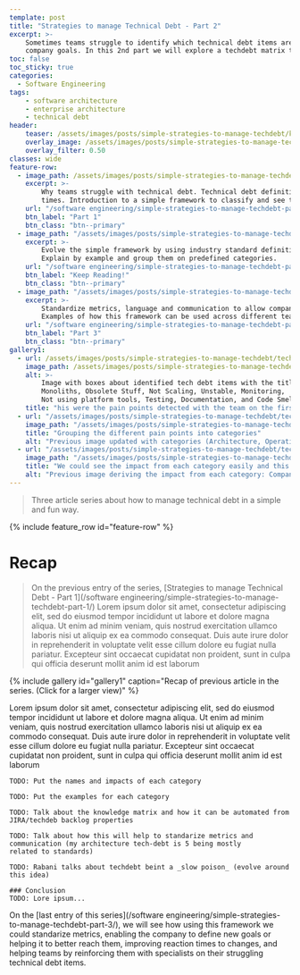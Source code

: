 ```yaml
---
template: post
title: "Strategies to manage Technical Debt - Part 2"
excerpt: >- 
    Sometimes teams struggle to identify which technical debt items are worth investing into or how to align them to 
    company goals. In this 2nd part we will explore a techdebt matrix to help the teams align with company goals.
toc: false
toc_sticky: true
categories:
  - Software Engineering
tags: 
    - software architecture
    - enterprise architecture
    - technical debt
header:
    teaser: /assets/images/posts/simple-strategies-to-manage-techdebt/kat-yukawa-K0E6E0a0R3A-unsplash-hdpi.jpg
    overlay_image: /assets/images/posts/simple-strategies-to-manage-techdebt/kat-yukawa-K0E6E0a0R3A-unsplash-xxhdpi.jpg
    overlay_filter: 0.50
classes: wide
feature-row:
  - image_path: /assets/images/posts/simple-strategies-to-manage-techdebt/alice-pasqual-Olki5QpHxts-unsplash-hdpi.jpg
    excerpt: >-
        Why teams struggle with technical debt. Technical debt definition adapted to modern
        times. Introduction to a simple framework to classify and see technical debt impact in a team.
    url: "/software engineering/simple-strategies-to-manage-techdebt-part-1/"
    btn_label: "Part 1"
    btn_class: "btn--primary"
  - image_path: "/assets/images/posts/simple-strategies-to-manage-techdebt/kat-yukawa-K0E6E0a0R3A-unsplash-hdpi.jpg"
    excerpt: >-
        Evolve the simple framework by using industry standard definitions, like the sofware architecture _illities_.
        Explain by example and group them on predefined categories.
    url: "/software engineering/simple-strategies-to-manage-techdebt-part-2/#recap"
    btn_label: "Keep Reading!"
    btn_class: "btn--primary"
  - image_path: "/assets/images/posts/simple-strategies-to-manage-techdebt/sydney-rae-geM5lzDj4Iw-unsplash-hdpi.jpg"
    excerpt: >-
        Standardize metrics, language and communication to allow company wide alignment and high level planning.
        Examples of how this framework can be used across different teams.
    url: "/software engineering/simple-strategies-to-manage-techdebt-part-3/"
    btn_label: "Part 3"
    btn_class: "btn--primary"
gallery1:
  - url: /assets/images/posts/simple-strategies-to-manage-techdebt/tech-debt-1.jpg
    image_path: /assets/images/posts/simple-strategies-to-manage-techdebt/tech-debt-1.jpg
    alt: >- 
        Image with boxes about identified tech debt items with the titles 
        Monoliths, Obsolete Stuff, Not Scaling, Unstable, Monitoring, 
        Not using platform tools, Testing, Documentation, and Code Smells
    title: "his were the pain points detected with the team on the first iteration"
  - url: "/assets/images/posts/simple-strategies-to-manage-techdebt/tech-debt-2.jpg"
    image_path: "/assets/images/posts/simple-strategies-to-manage-techdebt/tech-debt-2.jpg"
    title: "Grouping the different pain points into categories"
    alt: "Previous image updated with categories (Architecture, Operations and Speed)"
  - url: "/assets/images/posts/simple-strategies-to-manage-techdebt/tech-debt-3.jpg"
    image_path: "/assets/images/posts/simple-strategies-to-manage-techdebt/tech-debt-3.jpg"
    title: "We could see the impact from each category easily and this drove us towards the matrix in the next part of this series."
    alt: "Previous image deriving the impact from each category: Company Strategy, Bugs/Production problems and Time to Market"
---
```

> Three article series about how to manage technical debt in a simple and fun way. 

{% include feature_row id="feature-row" %}

# Recap

> On the previous entry of the series, [Strategies to manage Technical Debt - Part 1](/software engineering/simple-strategies-to-manage-techdebt-part-1/) 
> Lorem ipsum dolor sit amet, consectetur adipiscing elit, sed do eiusmod tempor incididunt ut labore et dolore magna 
> aliqua. 
> Ut enim ad minim veniam, quis nostrud exercitation ullamco laboris nisi ut aliquip ex ea commodo consequat.
> Duis aute irure dolor in reprehenderit in voluptate velit esse cillum dolore eu fugiat nulla pariatur.
> Excepteur sint occaecat cupidatat non proident, sunt in culpa qui officia deserunt mollit anim id est laborum

{% include gallery id="gallery1"
    caption="Recap of previous article in the series. (Click for a larger view)"
%}

Lorem ipsum dolor sit amet, consectetur adipiscing elit, sed do eiusmod tempor incididunt ut labore et dolore magna 
aliqua. 
Ut enim ad minim veniam, quis nostrud exercitation ullamco laboris nisi ut aliquip ex ea commodo consequat.
Duis aute irure dolor in reprehenderit in voluptate velit esse cillum dolore eu fugiat nulla pariatur.
Excepteur sint occaecat cupidatat non proident, sunt in culpa qui officia deserunt mollit anim id est laborum

```
TODO: Put the names and impacts of each category

TODO: Put the examples for each category

TODO: Talk about the knowledge matrix and how it can be automated from JIRA/techdeb backlog properties

TODO: Talk about how this will help to standarize metrics and communication (my architecture tech-debt is 5 being mostly
related to standards)

TODO: Rabani talks about techdebt beint a _slow poison_ (evolve around this idea)

### Conclusion
TODO: Lore ipsum...
```

On the [last entry of this series](/software engineering/simple-strategies-to-manage-techdebt-part-3/), we will see how
using this framework we could standarize metrics, enabling the company to define new goals or helping it to better reach
them, improving reaction times to changes, and helping teams by reinforcing them with specialists on their struggling
technical debt items.

